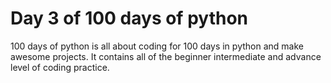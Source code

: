 # Day 3 of 100 days of python

100 days of python is all about coding for 100 days in python and make awesome projects. It contains all of the beginner intermediate and advance level of coding practice.
